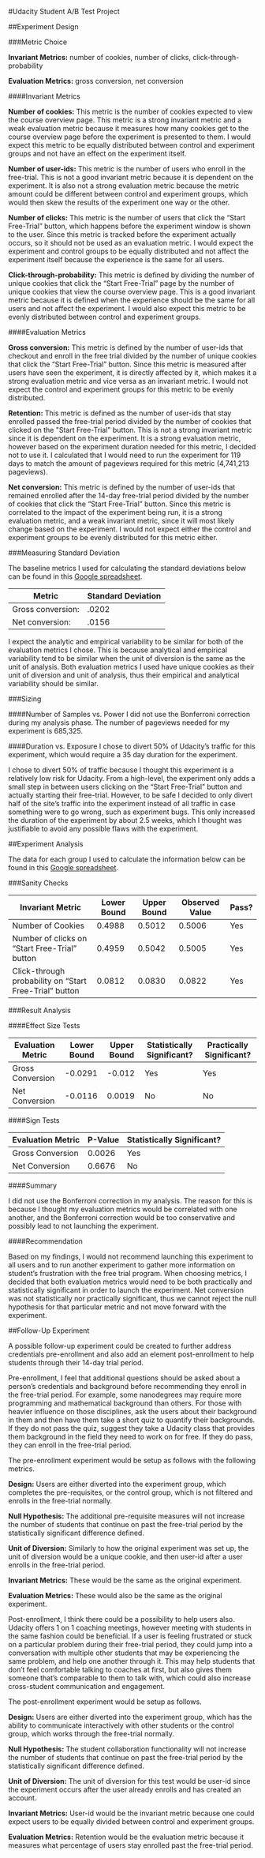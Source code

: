 #Udacity Student A/B Test Project

##Experiment Design

###Metric Choice

**Invariant Metrics:** number of cookies, number of clicks, click-through-probability

**Evaluation Metrics:** gross conversion, net conversion

####Invariant Metrics

**Number of cookies:** This metric is the number of cookies expected to view the course overview page. This metric is a strong invariant metric and a weak evaluation metric because it measures how many cookies get to the course overview page before the experiment is presented to them. I would expect this metric to be equally distributed between control and experiment groups and not have an effect on the experiment itself.

**Number of user-ids:** This metric is the number of users who enroll in the free-trial. This is not a good invariant metric because it is dependent on the experiment. It is also not a strong evaluation metric because the metric amount could be different between control and experiment groups, which would then skew the results of the experiment one way or the other.  

**Number of clicks:** This metric is the number of users that click the “Start Free-Trial” button, which happens before the experiment window is shown to the user. Since this metric is tracked before the experiment actually occurs, so it should not be used as an evaluation metric. I would expect the experiment and control groups to be equally distributed and not affect the experiment itself because the experience is the same for all users.

**Click-through-probability:** This metric is defined by dividing the number of unique cookies that click the “Start Free-Trial” page by the number of unique cookies that view the course overview page. This is a good invariant metric because it is defined when the experience should be the same for all users and not affect the experiment. I would also expect this metric to be evenly distributed between control and experiment groups.

####Evaluation Metrics

**Gross conversion:** This metric is defined by the number of user-ids that checkout and enroll in the free trial divided by the number of unique cookies that click the “Start Free-Trial” button. Since this metric is measured after users have seen the experiment, it is directly affected by it, which makes it a strong evaluation metric and vice versa as an invariant metric. I would not expect the control and experiment groups for this metric to be evenly distributed.

**Retention:** This metric is defined as the number of user-ids that stay enrolled passed the free-trial period divided by the number of cookies that clicked on the "Start Free-Trial" button. This is not a strong invariant metric since it is dependent on the experiment. It is a strong evaluation metric, however based on the experiment duration needed for this metric, I decided not to use it. I calculated that I would need to run the experiment for 119 days to match the amount of pageviews required for this metric (4,741,213 pageviews). 

**Net conversion:** This metric is defined by the number of user-ids that remained enrolled after the 14-day free-trial period divided by the number of cookies that click the “Start Free-Trial” button. Since this metric is correlated to the impact of the experiment being run, it is a strong evaluation metric, and a weak invariant metric, since it will most likely change based on the experiment. I would not expect either the control and experiment groups to be evenly distributed for this metric either.

###Measuring Standard Deviation

The baseline metrics I used for calculating the standard deviations below can be found in this [Google spreadsheet](https://docs.google.com/spreadsheets/d/1MYNUtC47Pg8hdoCjOXaHqF-thheGpUshrFA21BAJnNc/edit#gid=0).

| Metric | Standard Deviation |
| ------ | ------------------ |
| Gross conversion: | .0202 |
| Net conversion: | .0156 |

I expect the analytic and empirical variability to be similar for both of the evaluation metrics I chose. This is because analytical and empirical variability tend to be similar when the unit of diversion is the same as the unit of analysis. Both evaluation metrics I used have unique cookies as their unit of diversion and unit of analysis, thus their empirical and analytical variability should be similar.

###Sizing

####Number of Samples vs. Power
I did not use the Bonferroni correction during my analysis phase. The number of pageviews needed for my experiment is 685,325.

####Duration vs. Exposure
I chose to divert 50% of Udacity’s traffic for this experiment, which would require a 35 day duration for the experiment.

I chose to divert 50% of traffic because I thought this experiment is a relatively low risk for Udacity. From a high-level, the experiment only adds a small step in between users clicking on the “Start Free-Trial” button and actually starting their free-trial. However, to be safe I decided to only divert half of the site’s traffic into the experiment instead of all traffic in case something were to go wrong, such as experiment bugs. This only increased the duration of the experiment by about 2.5 weeks, which I thought was justifiable to avoid any possible flaws with the experiment.

##Experiment Analysis

The data for each group I used to calculate the information below can be found in this [Google spreadsheet](https://docs.google.com/spreadsheets/d/1Mu5u9GrybDdska-ljPXyBjTpdZIUev_6i7t4LRDfXM8/edit#gid=0).

###Sanity Checks

| Invariant Metric | Lower Bound | Upper Bound | Observed Value | Pass? |
| ---------------- | ----------- | ----------- | -------------- | ----- |
| Number of Cookies | 0.4988 |  0.5012 |  0.5006 | Yes |
| Number of clicks on “Start Free-Trial” button | 0.4959 | 0.5042 | 0.5005 | Yes |
| Click-through probability on “Start Free-Trial” button | 0.0812 | 0.0830 | 0.0822 | Yes |

###Result Analysis

####Effect Size Tests

| Evaluation Metric | Lower Bound | Upper Bound | Statistically Significant? | Practically Significant? |
| ----------------- | ----------- | ----------- | -------------------------- | ------------------------ |
| Gross Conversion | -0.0291 | -0.012 | Yes | Yes |
| Net Conversion | -0.0116 | 0.0019 | No | No |

####Sign Tests

| Evaluation Metric | P-Value | Statistically Significant? |
| ----------------- | ------- | -------------------------- |
| Gross Conversion | 0.0026 | Yes |
| Net Conversion | 0.6676 | No |

####Summary

I did not use the Bonferroni correction in my analysis. The reason for this is because I thought my evaluation metrics would be correlated with one another, and the Bonferroni correction would be too conservative and possibly lead to not launching the experiment.

####Recommendation

Based on my findings, I would not recommend launching this experiment to all users and to run another experiment to gather more information on student’s frustration with the free trial program. When choosing metrics, I decided that both evaluation metrics would need to be both practically and statistically significant in order to launch the experiment. Net conversion was not statistically nor practically significant, thus we cannot reject the null hypothesis for that particular metric and not move forward with the experiment.

##Follow-Up Experiment

A possible follow-up experiment could be created to further address credentials pre-enrollment and also add an element post-enrollment to help students through their 14-day trial period.

Pre-enrollment, I feel that additional questions should be asked about a person’s credentials and background before recommending they enroll in the free-trial period. For example, some nanodegrees may require more programming and mathematical background than others. For those with heavier influence on those disciplines, ask the users about their background in them and then have them take a short quiz to quantify their backgrounds. If they do not pass the quiz, suggest they take a Udacity class that provides them background in the field they need to work on for free. If they do pass, they can enroll in the free-trial period.

The pre-enrollment experiment would be setup as follows with the following metrics.

**Design:** Users are either diverted into the experiment group, which completes the pre-requisites, or the control group, which is not filtered and enrolls in the free-trial normally.

**Null Hypothesis:** The additional pre-requisite measures will not increase the number of students that continue on past the free-trial period by the statistically significant difference defined.

**Unit of Diversion:** Similarly to how the original experiment was set up, the unit of diversion would be a unique cookie, and then user-id after a user enrolls in the free-trial period.

**Invariant Metrics:** These would be the same as the original experiment.

**Evaluation Metrics:** These would also be the same as the original experiment.

Post-enrollment, I think there could be a possibility to help users also. Udacity offers 1 on 1 coaching meetings, however meeting with students in the same fashion could be beneficial. If a user is feeling frustrated or stuck on a particular problem during their free-trial period, they could jump into a conversation with multiple other students that may be experiencing the same problem, and help one another through it. This may help students that don’t feel comfortable talking to coaches at first, but also gives them someone that’s comparable to them to talk with, which could also increase cross-student communication and engagement.

The post-enrollment experiment would be setup as follows.

**Design:** Users are either diverted into the experiment group, which has the ability to communicate interactively with other students or the control group, which works through the free-trial normally.

**Null Hypothesis:** The student collaboration functionality will not increase the number of students that continue on past the free-trial period by the statistically significant difference defined.

**Unit of Diversion:** The unit of diversion for this test would be user-id since the experiment occurs after the user already enrolls and has created an account.

**Invariant Metrics:** User-id would be the invariant metric because one could expect users to be equally divided between control and experiment groups.

**Evaluation Metrics:** Retention would be the evaluation metric because it measures what percentage of users stay enrolled past the free-trial period.
